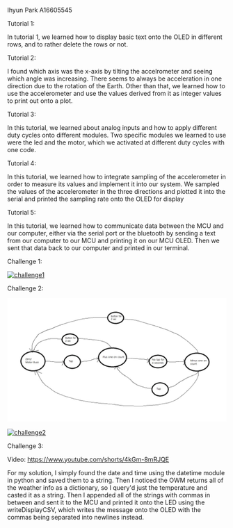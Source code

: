Ihyun Park
A16605545

Tutorial 1:

In tutorial 1, we learned how to display basic text onto the OLED in different rows, and to rather delete the rows or not.

Tutorial 2:

I found which axis was the x-axis by tilting the accelrometer and seeing which angle was increasing. There seems to always be acceleration in one direction due to the rotation of the Earth. Other than that, we learned how to use the accelerometer and use the values derived from it as integer values to print out onto a plot.

Tutorial 3:

In this tutorial, we learned about analog inputs and how to apply different duty cycles onto different modules. Two specific modules we learned to use were the led and the motor, which we activated at different duty cycles with one code.

Tutorial 4:

In this tutorial, we learned how to integrate sampling of the accelerometer in order to measure its values and implement it into our system. We sampled the values of the accelerometer in the three directions and plotted it into the serial and printed the sampling rate onto the OLED for display

Tutorial 5:

In this tutorial, we learned how to communicate data between the MCU and our computer, either via the serial port or the bluetooth by sending a text from our computer to our MCU and printing it on our MCU OLED. Then we sent that data back to our computer and printed in our terminal.

Challenge 1:

[![challenge1](https://img.youtube.com/watch?v=lTUNEOJxkSQ/0.jpg)](https://www.youtube.com/watch?v=lTUNEOJxkSQ "challenge1")

Challenge 2:

![ch2_img](StateMachine.jpg)

[![challenge2](https://img.youtube.com/shorts/P_urbL_z2Ko/0.jpg)](https://www.youtube.com/shorts/P_urbL_z2Ko "Challenge2")

Challenge 3:

Video: https://www.youtube.com/shorts/4kGm-8mRJQE

For my solution, I simply found the date and time using the datetime module in python and saved them to a string. Then I noticed the OWM returns all of the weather info as a dictionary, so I query'd just the temperature and casted it as a string. Then I appended all of the strings with commas in between and sent it to the MCU and printed it onto the LED using the writeDisplayCSV, which writes the message onto the OLED with the commas being separated into newlines instead.